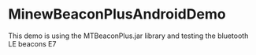 # MinewBeaconPlusAndroidDemo
This demo is using the MTBeaconPlus.jar library and testing the bluetooth LE beacons E7

